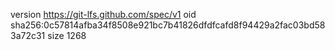 version https://git-lfs.github.com/spec/v1
oid sha256:0c57814afba34f8508e921bc7b41826dfdfcafd8f94429a2fac03bd583a72c31
size 1268
